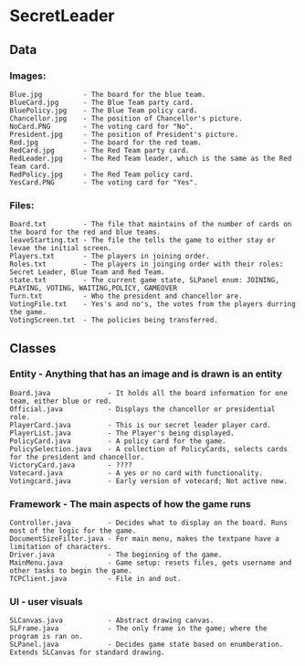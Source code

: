 # SecretLeader
## Data  
  ### Images:  
    Blue.jpg          - The board for the blue team.  
    BlueCard.jpg      - The Blue Team party card.  
    BluePolicy.jpg    - The Blue Team policy card.  
    Chancellor.jpg    - The position of Chancellor's picture.  
    NoCard.PNG        - The voting card for "No".  
    President.jpg     - The position of President's picture.  
    Red.jpg           - The board for the red team.  
    RedCard.jpg       - The Red Team party card.  
    RedLeader.jpg     - The Red Team leader, which is the same as the Red Team card.  
    RedPolicy.jpg     - The Red Team policy card.  
    YesCard.PNG       - The voting card for "Yes".  
 ### Files:  
    Board.txt         - The file that maintains of the number of cards on the board for the red and blue teams.  
    leaveStarting.txt - The file the tells the game to either stay or levae the initial screen.  
    Players.txt       - The players in joining order.  
    Roles.txt         - The players in joinging order with their roles: Secret Leader, Blue Team and Red Team.  
    state.txt         - The current game state, SLPanel enum: JOINING, PLAYING, VOTING, WAITING,POLICY, GAMEOVER  
    Turn.txt          - Who the president and chancellor are.  
    VotingFile.txt    - Yes's and no's, the votes from the players durring the game.  
    VotingScreen.txt  - The policies being transferred.  

## Classes  
 ### Entity - Anything that has an image and is drawn is an entity
    Board.java              - It holds all the board information for one team, either blue or red.  
    Official.java           - Displays the chancellor or presidential role.  
    PlayerCard.java         - This is our secret leader player card.  
    PlayerList.java         - The Player's being displayed.  
    PolicyCard.java         - A policy card for the game.  
    PolicySelection.java    - A collection of PolicyCards, selects cards for the president and chancellor.  
    VictoryCard.java        - ????  
    Votecard.java           - A yes or no card with functionality.  
    Votingcard.java         - Early version of votecard; Not active now.  
 ### Framework - The main aspects of how the game runs 
    Controller.java         - Decides what to display on the board. Runs most of the logic for the game.  
    DocumentSizeFilter.java - For main menu, makes the textpane have a limitation of characters.  
    Driver.java             - The beginning of the game.  
    MainMenu.java           - Game setup: resets files, gets username and other tasks to begin the game.  
    TCPClient.java          - File in and out.  
 ### UI - user visuals  
    SLCanvas.java           - Abstract drawing canvas.  
    SLFrame.java            - The only frame in the game; where the program is ran on.  
    SLPanel.java            - Decides game state based on enumberation. Extends SLCanvas for standard drawing.   
  
